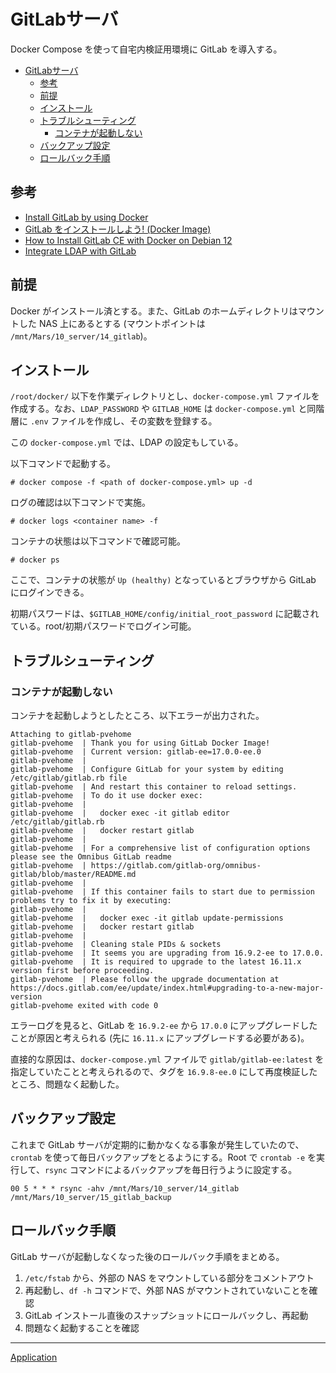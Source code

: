# GitLabサーバ
Docker Compose を使って自宅内検証用環境に GitLab を導入する。

- [GitLabサーバ](#gitlabサーバ)
  - [参考](#参考)
  - [前提](#前提)
  - [インストール](#インストール)
  - [トラブルシューティング](#トラブルシューティング)
    - [コンテナが起動しない](#コンテナが起動しない)
  - [バックアップ設定](#バックアップ設定)
  - [ロールバック手順](#ロールバック手順)


## 参考
- [Install GitLab by using Docker](https://docs.gitlab.com/ee/install/docker.html)
- [GitLab をインストールしよう! (Docker Image)](https://qiita.com/masakura/items/e29f1dd4794bcaf066ce)
- [How to Install GitLab CE with Docker on Debian 12](https://www.howtoforge.com/how-to-install-gitlab-with-docker-on-debian-12/)
- [Integrate LDAP with GitLab](https://docs.gitlab.com/ee/administration/auth/ldap/?tab=Docker)


## 前提
Docker がインストール済とする。また、GitLab のホームディレクトリはマウントした NAS 上にあるとする (マウントポイントは `/mnt/Mars/10_server/14_gitlab`)。

## インストール
`/root/docker/` 以下を作業ディレクトリとし、`docker-compose.yml` ファイルを作成する。なお、`LDAP_PASSWORD` や `GITLAB_HOME` は `docker-compose.yml` と同階層に `.env` ファイルを作成し、その変数を登録する。

この `docker-compose.yml` では、LDAP の設定もしている。

以下コマンドで起動する。

```
# docker compose -f <path of docker-compose.yml> up -d
```

ログの確認は以下コマンドで実施。

```
# docker logs <container name> -f
```

コンテナの状態は以下コマンドで確認可能。

```
# docker ps
```

ここで、コンテナの状態が `Up (healthy)` となっているとブラウザから GitLab にログインできる。

初期パスワードは、`$GITLAB_HOME/config/initial_root_password` に記載されている。root/初期パスワードでログイン可能。

## トラブルシューティング
### コンテナが起動しない

コンテナを起動しようとしたところ、以下エラーが出力された。

```
Attaching to gitlab-pvehome
gitlab-pvehome  | Thank you for using GitLab Docker Image!
gitlab-pvehome  | Current version: gitlab-ee=17.0.0-ee.0
gitlab-pvehome  |
gitlab-pvehome  | Configure GitLab for your system by editing /etc/gitlab/gitlab.rb file
gitlab-pvehome  | And restart this container to reload settings.
gitlab-pvehome  | To do it use docker exec:
gitlab-pvehome  |
gitlab-pvehome  |   docker exec -it gitlab editor /etc/gitlab/gitlab.rb
gitlab-pvehome  |   docker restart gitlab
gitlab-pvehome  |
gitlab-pvehome  | For a comprehensive list of configuration options please see the Omnibus GitLab readme
gitlab-pvehome  | https://gitlab.com/gitlab-org/omnibus-gitlab/blob/master/README.md
gitlab-pvehome  |
gitlab-pvehome  | If this container fails to start due to permission problems try to fix it by executing:
gitlab-pvehome  |
gitlab-pvehome  |   docker exec -it gitlab update-permissions
gitlab-pvehome  |   docker restart gitlab
gitlab-pvehome  |
gitlab-pvehome  | Cleaning stale PIDs & sockets
gitlab-pvehome  | It seems you are upgrading from 16.9.2-ee to 17.0.0.
gitlab-pvehome  | It is required to upgrade to the latest 16.11.x version first before proceeding.
gitlab-pvehome  | Please follow the upgrade documentation at https://docs.gitlab.com/ee/update/index.html#upgrading-to-a-new-major-version
gitlab-pvehome exited with code 0
```

エラーログを見ると、GitLab を `16.9.2-ee` から `17.0.0` にアップグレードしたことが原因と考えられる (先に `16.11.x` にアップグレードする必要がある)。

直接的な原因は、`docker-compose.yml` ファイルで `gitlab/gitlab-ee:latest` を指定していたことと考えられるので、タグを `16.9.8-ee.0` にして再度検証したところ、問題なく起動した。

## バックアップ設定
これまで GitLab サーバが定期的に動かなくなる事象が発生していたので、`crontab` を使って毎日バックアップをとるようにする。Root で `crontab -e` を実行して、`rsync` コマンドによるバックアップを毎日行うように設定する。

```
00 5 * * * rsync -ahv /mnt/Mars/10_server/14_gitlab /mnt/Mars/10_server/15_gitlab_backup
```

## ロールバック手順
GitLab サーバが起動しなくなった後のロールバック手順をまとめる。

1. `/etc/fstab` から、外部の NAS をマウントしている部分をコメントアウト
2. 再起動し、`df -h` コマンドで、外部 NAS がマウントされていないことを確認
3. GitLab インストール直後のスナップショットにロールバックし、再起動
4. 問題なく起動することを確認

---

[Application](../README.md)
